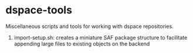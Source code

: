 # dspace-tools
Miscellaneous scripts and tools for working with dspace repositories.
  1. import-setup.sh: creates a miniature SAF package structure to facilitate appending large files to existing objects on the backend
